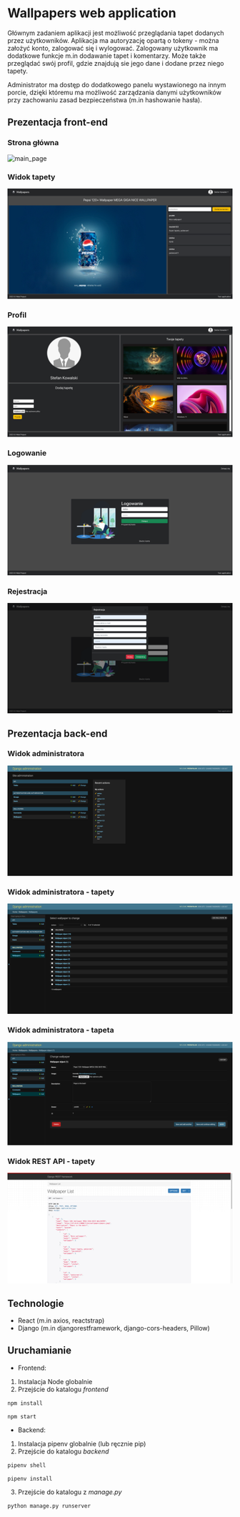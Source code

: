 # Wallpapers web application

Głównym zadaniem aplikacji jest możliwość przeglądania tapet dodanych przez użytkowników. Aplikacja ma autoryzację opartą o tokeny - można założyć konto, zalogować się i wylogować. 
Zalogowany użytkownik ma dodatkowe funkcje m.in dodawanie tapet i komentarzy. Może także przeglądać swój profil, gdzie znajdują sie jego dane i dodane przez niego tapety.

Administrator ma dostęp do dodatkowego panelu wystawionego na innym porcie, dzięki któremu ma możliwość zarządzania danymi użytkowników przy zachowaniu zasad bezpieczeństwa (m.in hashowanie hasła). 

## Prezentacja front-end

### Strona główna

![main_page](https://github.com/PrzemyslawSalek/web-dev/blob/main/web-project/docs/main_page.png)

### Widok tapety

![wallpaper_view](https://github.com/PrzemyslawSalek/web-dev/blob/main/web-project/docs/wallpaper_view.png)

### Profil

![profil](https://github.com/PrzemyslawSalek/web-dev/blob/main/web-project/docs/profile.png)

### Logowanie

![login](https://github.com/PrzemyslawSalek/web-dev/blob/main/web-project/docs/login.png)

### Rejestracja 

![register](https://github.com/PrzemyslawSalek/web-dev/blob/main/web-project/docs/register.png)

## Prezentacja back-end

### Widok administratora

![admin_view](https://github.com/PrzemyslawSalek/web-dev/blob/main/web-project/docs/admin_view.png)

### Widok administratora - tapety

![wallpapers_admin](https://github.com/PrzemyslawSalek/web-dev/blob/main/web-project/docs/wallpapers_admin.png)

### Widok administratora - tapeta

![wallpaper_admin](https://github.com/PrzemyslawSalek/web-dev/blob/main/web-project/docs/wallpaper_admin.png)

### Widok REST API - tapety

![wallpapers_rest](https://github.com/PrzemyslawSalek/web-dev/blob/main/web-project/docs/wallpaper_rest.png)

## Technologie
- React (m.in axios, reactstrap)
- Django (m.in djangorestframework, django-cors-headers, Pillow)

## Uruchamianie
- Frontend:
1. Instalacja Node globalnie
2. Przejście do katalogu *frontend*
```
npm install
```
```
npm start
```

- Backend:
1. Instalacja pipenv globalnie (lub ręcznie pip)
2. Przejście do katalogu *backend*
```
pipenv shell
```
```
pipenv install
```
3. Przejście do katalogu z *manage.py*
```
python manage.py runserver
